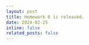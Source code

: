```yaml
---
layout: post
title: Homework 6 is released. 
date: 2024-02-25
inline: false
related_posts: false
---
```



